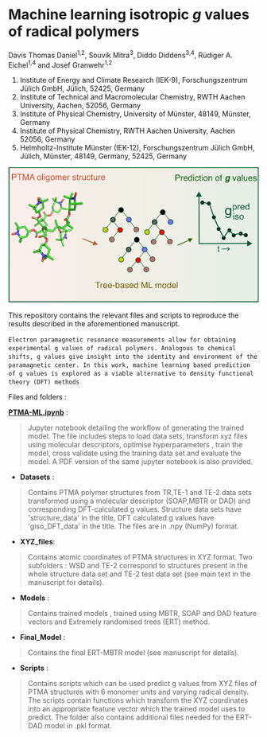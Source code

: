 # Machine learning isotropic **_g_** values of radical polymers 

Davis Thomas Daniel<sup>1,2</sup>, Souvik Mitra<sup>3</sup>, Diddo Diddens<sup>3,4</sup>, Rüdiger A. Eichel<sup>1,4</sup> and Josef Granwehr<sup>1,2</sup>


1. Institute of Energy and Climate Research (IEK-9), Forschungszentrum Jülich GmbH, Jülich, 52425, Germany
2. Institute of Technical and Macromolecular Chemistry, RWTH Aachen University, Aachen, 52056, Germany
3. Institute of Physical Chemistry, University of Münster, 48149, Münster, Germany
4. Institute of Physical Chemistry, RWTH Aachen University, Aachen 52056, Germany
5. Helmholtz-Institute Münster (IEK-12), Forschungszentrum Jülich GmbH, Jülich, Münster, 48149, Germany, 52425, Germany

![toc.png](Scripts/TOC.png)

This repository contains the relevant files and scripts to reproduce the results described in the aforementioned manuscript. 


`Electron paramagnetic resonance measurements allow for obtaining experimental g values of radical polymers. Analogous to chemical shifts, g values give insight into the identity and environment of the paramagnetic center. In this work, machine learning based prediction of g values is explored as a viable alternative to density functional theory (DFT) methods `



Files and folders :

**[PTMA-ML.ipynb](https://jugit.fz-juelich.de/d.daniel/ptma-ml/-/blob/main/PTMA-ML.ipynb)** : 

> Jupyter notebook detailing the workflow of generating the trained model. The file includes steps to load data sets, transform xyz files using molecular descriptors, optimise hyperparameters , train the model, cross validate using the training data set and evaluate the model.  A PDF version of the same jupyter notebook is also provided.

* **Datasets** : 

>  Contains PTMA polymer structures from TR,TE-1 and TE-2 data sets transformed using a molecular descriptor (SOAP,MBTR or DAD) and corresponding DFT-calculated g values. Structure data sets have 'structure_data' in the title, DFT calculated g values have 'giso_DFT_data' in the title. The files are in .npy (NumPy) format.

* **XYZ_files**:

> Contains atomic coordinates of PTMA structures in XYZ format. Two subfolders : WSD and TE-2 correspond to structures present in the whole structure data set and TE-2 test data set (see main text in the manuscript for details).

* **Models** :

> Contains trained models , trained using MBTR, SOAP and DAD feature vectors and Extremely randomised trees (ERT) method.

* **Final_Model** :

> Contains the final ERT-MBTR model (see manuscript for details).

* **Scripts** :

> Contains scripts which can be used predict g values from XYZ files of PTMA structures with 6 monomer units and varying radical density. The scripts contain functions which transform the XYZ coordinates into an appropriate feature vector which the trained model uses to predict. The folder also contains additional files needed for the ERT-DAD model in .pkl format.
